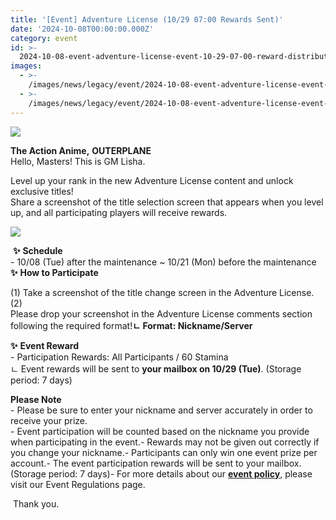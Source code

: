 ```yaml
---
title: '[Event] Adventure License (10/29 07:00 Rewards Sent)'
date: '2024-10-08T00:00:00.000Z'
category: event
id: >-
  2024-10-08-event-adventure-license-event-10-29-07-00-reward-distribution-completed
images:
  - >-
    /images/news/legacy/event/2024-10-08-event-adventure-license-event-10-29-07-00-reward-distribution-completed/4ffd3f939d9c4ca79d854b4ee8a0d1a7.webp
  - >-
    /images/news/legacy/event/2024-10-08-event-adventure-license-event-10-29-07-00-reward-distribution-completed/15139e9756c64255ad9e518425fe7445.webp
---
```


![](/images/news/legacy/event/2024-10-08-event-adventure-license-event-10-29-07-00-reward-distribution-completed/4ffd3f939d9c4ca79d854b4ee8a0d1a7.webp)  

**The Action Anime,** **OUTERPLANE**  
Hello, Masters! This is GM Lisha.  

Level up your rank in the new Adventure License content and unlock exclusive titles!   
Share a screenshot of the title selection screen that appears when you level up, and all participating players will receive rewards. 

  
![](/images/news/legacy/event/2024-10-08-event-adventure-license-event-10-29-07-00-reward-distribution-completed/15139e9756c64255ad9e518425fe7445.webp)  
  
 **✨** **Schedule**  
\- 10/08 (Tue) after the maintenance ~ 10/21 (Mon) before the maintenance  
**✨** **How to Participate**

(1) Take a screenshot of the title change screen in the Adventure License.  
(2)  
Please drop your screenshot in the Adventure License comments section following the required format!**ㄴ Format: Nickname/Server**

  
**✨** **Event Reward**  
\- Participation Rewards: All Participants / 60 Stamina  
ㄴ Event rewards will be sent to **your mailbox on 10/29 (Tue)**. (Storage period: 7 days)  
  
**Please Note**  
\- Please be sure to enter your nickname and server accurately in order to receive your prize.  
\- Event participation will be counted based on the nickname you provide when participating in the event.- Rewards may not be given out correctly if you change your nickname.- Participants can only win one event prize per account.- The event participation rewards will be sent to your mailbox. (Storage period: 7 days)- For more details about our [**event policy**](https://common.game.onstove.com/terms/index?gameType=MOBILE&termsType=8&langCode=en), please visit our Event Regulations page. 

  
 Thank you.

